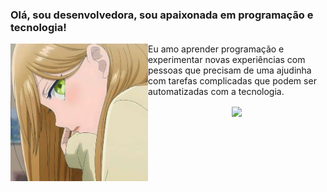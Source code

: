 ### Olá, sou desenvolvedora, sou apaixonada em programação e tecnologia!

<img align="left" height="220" src="./public/img/9dcfe97b4ec14eb950f9249b4d60bac7.png"/>

Eu amo aprender programação e experimentar novas experiências com pessoas que precisam de uma ajudinha com tarefas complicadas que podem ser automatizadas com a tecnologia.

<div align="center" style="margin-bottom:100px">
<img width=55% align="center"  src="https://github-readme-streak-stats.herokuapp.com?user=onlynaty&theme=radical&mode=weekly" />
</div>
